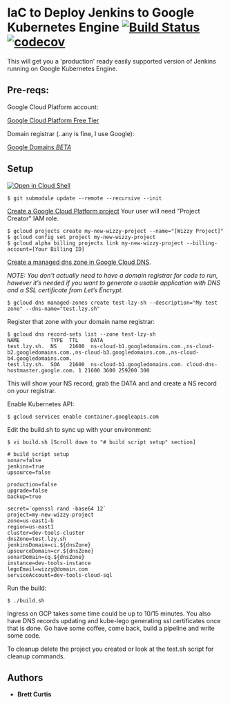 # IaC to Deploy Jenkins to Google Kubernetes Engine [![Build Status](https://travis-ci.org/lzysh/ops-gke-jenkins.svg?branch=master)](https://travis-ci.org/lzysh/ops-gke-jenkins) [![codecov](https://codecov.io/gh/lzysh/ops-gke-jenkins/branch/master/graph/badge.svg)](https://codecov.io/gh/lzysh/ops-gke-jenkins)

This will get you a 'production' ready easily supported version of Jenkins running on Google Kubernetes Engine.

## Pre-reqs:
Google Cloud Platform account:

[Google Cloud Platform Free Tier](https://cloud.google.com/free)

Domain registrar (..any is fine, I use Google):

[Google Domains *BETA*](https://domains.google/#/)

## Setup
[![Open in Cloud Shell](http://gstatic.com/cloudssh/images/open-btn.png)](https://console.cloud.google.com/cloudshell/open?git_repo=https://github.com/lzysh/ops-IaC.git&page=shell)
```none
$ git submodule update --remote --recursive --init
```

[Create a Google Cloud Platform project](https://cloud.google.com/resource-manager/docs/creating-managing-projects#creating_a_project)
Your user will need "Project Creator" IAM role.
```none
$ gcloud projects create my-new-wizzy-project --name="[Wizzy Project]"
$ gcloud config set project my-new-wizzy-project
$ gcloud alpha billing projects link my-new-wizzy-project --billing-account=[Your Billing ID]
```

[Create a managed dns zone in Google Cloud DNS](https://cloud.google.com/dns/quickstart#create_a_managed_zone_and_a_record).

*NOTE: You don't actually need to have a domain registrar for code to run, however it’s needed if you want to generate a usable application with DNS and a SSL certificate from Let’s Encrypt.*
```none
$ gcloud dns managed-zones create test-lzy-sh --description="My test zone" --dns-name="test.lzy.sh"
```

Register that zone with your domain name registrar: 
```none
$ gcloud dns record-sets list --zone test-lzy-sh
NAME          TYPE  TTL    DATA
test.lzy.sh.  NS    21600  ns-cloud-b1.googledomains.com.,ns-cloud-b2.googledomains.com.,ns-cloud-b3.googledomains.com.,ns-cloud-b4.googledomains.com.
test.lzy.sh.  SOA   21600  ns-cloud-b1.googledomains.com. cloud-dns-hostmaster.google.com. 1 21600 3600 259200 300
```
This will show your NS record, grab the DATA and and create a NS record on your registrar. 

Enable Kubernetes API:
```none
$ gcloud services enable container.googleapis.com
```
Edit the build.sh to sync up with your environment:
```none
$ vi build.sh [Scroll down to "# build script setup" section]

# build script setup
sonar=false
jenkins=true
upsource=false

production=false
upgrade=false
backup=true

secret=`openssl rand -base64 12`
project=my-new-wizzy-project
zone=us-east1-b
region=us-east1
cluster=dev-tools-cluster
dnsZone=test.lzy.sh
jenkinsDomain=ci.${dnsZone}
upsourceDomain=cr.${dnsZone}
sonarDomain=cq.${dnsZone}
instance=dev-tools-instance
legoEmail=wizzy@domain.com
serviceAccount=dev-tools-cloud-sql
```

Run the build:
```none
$ ./build.sh
```
Ingress on GCP takes some time could be up to 10/15 minutes. You also have DNS records updating and kube-lego generating ssl certificates once that is done. Go have some coffee, come back, build a pipeline and write some code.

To cleanup delete the project you created or look at the test.sh script for cleanup commands.

## Authors
* **Brett Curtis**

